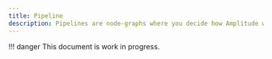 ```yaml
---
title: Pipeline
description: Pipelines are node-graphs where you decide how Amplitude will process the incoming audio data before it is consumed by the audio device.
--- 
```


!!! danger
    This document is work in progress.